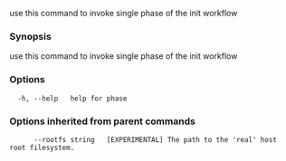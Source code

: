 
use this command to invoke single phase of the init workflow

### Synopsis

use this command to invoke single phase of the init workflow

### Options

```
  -h, --help   help for phase
```

### Options inherited from parent commands

```
      --rootfs string   [EXPERIMENTAL] The path to the 'real' host root filesystem.
```

